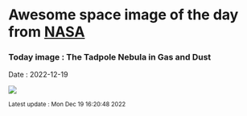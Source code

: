 
# Awesome space image of the day from [NASA](https://api.nasa.gov/)

### Today image : The Tadpole Nebula in Gas and Dust
Date : 2022-12-19

![](https://apod.nasa.gov/apod/image/2212/Tadpoles_Stocks_960.jpg)

<small>Latest update : Mon Dec 19 16:20:48 2022</small>
        